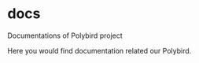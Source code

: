 # docs
Documentations of Polybird project

Here you would find documentation related our Polybird. 
